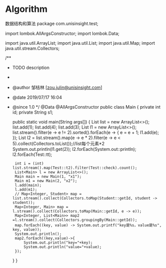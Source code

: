 # Algorithm
数据结构和算法
package com.unisinsight.test;

import lombok.AllArgsConstructor;
import lombok.Data;

import java.util.ArrayList;
import java.util.List;
import java.util.Map;
import java.util.stream.Collectors;

/**
 * TODO description
 *
 * @author 邹桔林 [zou.julin@unisinsight.com]
 * @date 2019/07/17 16:04
 * @since 1.0
 */
@Data
@AllArgsConstructor
public class Main {
    private int id;
    private String s1;


    public static void main(String args[]) {
        List<Integer> list = new ArrayList<>();
        list.add(1);
        list.add(4);
        list.add(3);
        List<Integer> l1 = new ArrayList<>();
        list.stream().filter(e -> e != 2).sorted().forEach(e -> {
            e = e + 1;
            l1.add(e);
        });
        List<Integer> l2 = list.stream().map(e -> e * 2).filter(e -> e < 5).collect(Collectors.toList());//list每个元素*2
        System.out.println(l1.get(2));
        l2.forEach(System.out::println);
        l2.forEach(Test::tt);

        int i = (int) list.stream().map(Test::t2).filter(Test::check).count();
        List<Main> l = new ArrayList<>();
        Main main = new Main(1, "x1");
        Main m1 = new Main(2, "x2");
        l.add(main);
        l.add(m1);
        // Map<Integer, Student> map = list.stream().collect(Collectors.toMap(Student::getId, student -> student));
        Map<Integer, Main> map = l.stream().collect(Collectors.toMap(Main::getId, e -> e));
        Map<Integer, List<Main>> map2 =l.stream().collect(Collectors.groupingBy(Main::getId));
        map.forEach((key, value) -> System.out.printf("key是%s，value是%s", key, value));
        System.out.println();
        map2.forEach((key,value)->{
            System.out.println("key="+key);
            System.out.println("value="+value);
        });

    }
}

